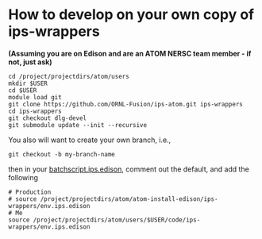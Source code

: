 # How to develop on your own copy of ips-wrappers

**(Assuming you are on Edison and are an ATOM NERSC team member - if not, just ask)**

```
cd /project/projectdirs/atom/users
mkdir $USER
cd $USER
module load git
git clone https://github.com/ORNL-Fusion/ips-atom.git ips-wrappers
cd ips-wrappers
git checkout dlg-devel
git submodule update --init --recursive
```

You also will want to create your own branch, i.e., 

```
git checkout -b my-branch-name
```

then in your [batchscript.ips.edison](ips-atom/template.batchscript.ips.edison), comment out the default, and add the following

```
# Production
# source /project/projectdirs/atom/atom-install-edison/ips-wrappers/env.ips.edison
# Me
source /project/projectdirs/atom/users/$USER/code/ips-wrappers/env.ips.edison
```


